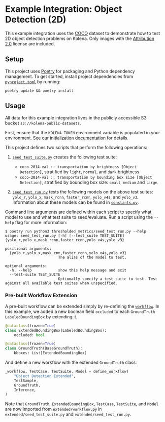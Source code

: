 # Example Integration: Object Detection (2D)

This example integration uses the [COCO](https://cocodataset.org/#overview) dataset to demonstrate how to test 2D
object detection problems on Kolena. Only images with the
[Attribution 2.0](https://creativecommons.org/licenses/by/2.0/) license are included.

## Setup

This project uses [Poetry](https://python-poetry.org/) for packaging and Python dependency management. To get started,
install project dependencies from [`pyproject.toml`](./pyproject.toml) by running:

```shell
poetry update && poetry install
```

## Usage

All data for this example integration lives in the publicly accessible S3 bucket `s3://kolena-public-datasets`.

First, ensure that the `KOLENA_TOKEN` environment variable is populated in your environment. See our
[initialization documentation](https://docs.kolena.io/installing-kolena/#initialization) for details.

This project defines two scripts that perform the following operations:

1. [`seed_test_suite.py`](thresholded_metrics/seed_test_suite.py) creates the following test suite:

    - `coco-2014-val :: transportation by brightness [Object Detection]`, stratified by `light`, `normal`, and `dark`
        brightness
    - `coco-2014-val :: transportation by bounding box size [Object Detection]`, stratified by bounding box size:
        `small`, `medium` and `large`.

2. [`seed_test_run.py`](thresholded_metrics/seed_test_run.py) tests the following models on the above test suites:
  `yolo_r`, `yolo_x`, `mask_rcnn`, `faster_rcnn`, `yolo_v4s`, and `yolo_v3`. Information about these models can be
  found in [`constants.py`](thresholded_metrics/constants.py).

Command line arguments are defined within each script to specify what model to use and what test suite to
  seed/evaluate. Run a script using the `--help` flag for more information:

```shell
$ poetry run python3 thresholded_metrics/seed_test_run.py --help
usage: seed_test_run.py [-h] [--test_suite TEST_SUITE] {yolo_r,yolo_x,mask_rcnn,faster_rcnn,yolo_v4s,yolo_v3}

positional arguments:
  {yolo_r,yolo_x,mask_cnn,faster_rcnn,yolo_v4s,yolo_v3}
                        The alias of the model to test.

optional arguments:
  -h, --help            show this help message and exit
  --test-suite TEST_SUITE
                        Optionally specify a test suite to test. Test against all available test suites when unspecified.
```

### Pre-built Workflow Extension

A pre-built workflow can be extended simply by re-defining the [`workflow`](thresholded_metrics/extended/workflow.py). In
this example, we added a new boolean field `occluded` to each `GroundTruth` `LabeledBoundingBox` by extending it.

```python
@dataclass(frozen=True)
class ExtendedBoundingBox(LabeledBoundingBox):
    occluded: bool

@dataclass(frozen=True)
class GroundTruth(BaseGroundTruth):
    bboxes: List[ExtendedBoundingBox]
```

And define a new workflow with the extended `GroundTruth` class:

```python
_workflow, TestCase, TestSuite, Model = define_workflow(
    "Object Detection Extended",
    TestSample,
    GroundTruth,
    Inference,
)
```

Note that `GroundTruth`, `ExtendedBoundingBox`, `TestCase`, `TestSuite`, and `Model` are now imported from
`extended/workflow.py` in `extended/seed_test_suite.py` and `extended/seed_test_run.py`.
